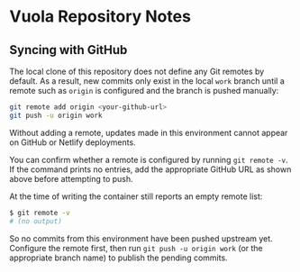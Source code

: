 # Vuola Repository Notes

## Syncing with GitHub

The local clone of this repository does not define any Git remotes by default. As a result, new commits only exist in the local `work` branch until a remote such as `origin` is configured and the branch is pushed manually:

```bash
git remote add origin <your-github-url>
git push -u origin work
```

Without adding a remote, updates made in this environment cannot appear on GitHub or Netlify deployments.

You can confirm whether a remote is configured by running `git remote -v`. If the command prints no
entries, add the appropriate GitHub URL as shown above before attempting to push.

At the time of writing the container still reports an empty remote list:

```bash
$ git remote -v
# (no output)
```

So no commits from this environment have been pushed upstream yet. Configure the remote first, then
run `git push -u origin work` (or the appropriate branch name) to publish the pending commits.
